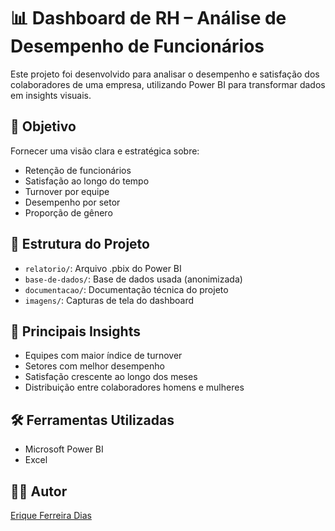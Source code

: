 # 📊 Dashboard de RH – Análise de Desempenho de Funcionários

Este projeto foi desenvolvido para analisar o desempenho e satisfação dos colaboradores de uma empresa, utilizando Power BI para transformar dados em insights visuais.

## 📌 Objetivo
Fornecer uma visão clara e estratégica sobre:
- Retenção de funcionários
- Satisfação ao longo do tempo
- Turnover por equipe
- Desempenho por setor
- Proporção de gênero

## 📁 Estrutura do Projeto
- `relatorio/`: Arquivo .pbix do Power BI
- `base-de-dados/`: Base de dados usada (anonimizada)
- `documentacao/`: Documentação técnica do projeto
- `imagens/`: Capturas de tela do dashboard

## 🧠 Principais Insights
- Equipes com maior índice de turnover
- Setores com melhor desempenho
- Satisfação crescente ao longo dos meses
- Distribuição entre colaboradores homens e mulheres

## 🛠️ Ferramentas Utilizadas
- Microsoft Power BI
- Excel

## 🧑‍💼 Autor
[Erique Ferreira Dias](https://www.linkedin.com/in/erique-ferreira-dias/)  
